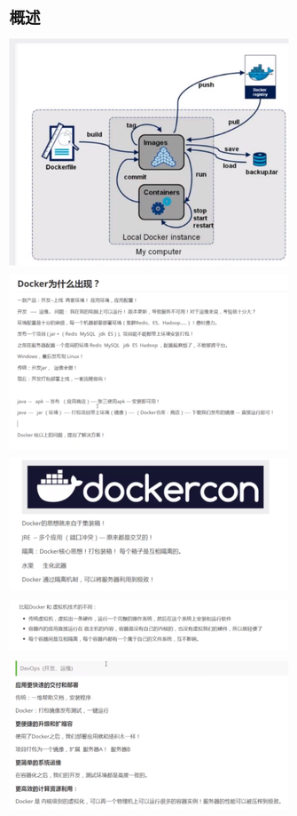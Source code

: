 # 概述

![](../.gitbook/assets/image%20%28249%29.png)

![](../.gitbook/assets/image%20%28228%29.png)

![](../.gitbook/assets/image%20%28235%29.png)

![](../.gitbook/assets/image%20%28230%29.png)

![](../.gitbook/assets/image%20%28236%29.png)


